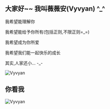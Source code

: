 
## 大家好~~ 我叫薇薇安(Vyvyan) ^_^


我希望能理解你

我希望能给予你所有(包括正则,不限正则=_=)

我希望成为你所爱

我希望我们能一起快乐的成长

其实,人家还小... -_-  

![Vyvyan](http://pheker.cn/ssm/static/Vyvyan.png)

## 你看我
![Vyvyan](http://pheker.cn/ssm/static/vyvyan_snapshot1.png)

